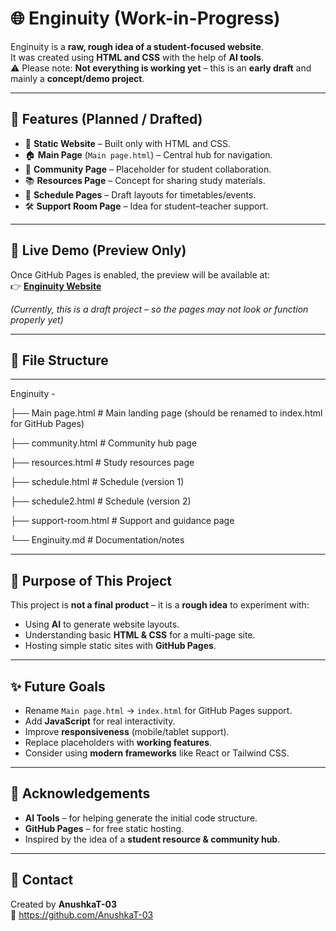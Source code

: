 # 🌐 Enginuity (Work-in-Progress)

Enginuity is a **raw, rough idea of a student-focused website**.  
It was created using **HTML and CSS** with the help of **AI tools**.  
⚠️ Please note: **Not everything is working yet** – this is an **early draft** and mainly a **concept/demo project**.

---

## 📌 Features (Planned / Drafted)

- 🎨 **Static Website** – Built only with HTML and CSS.  
- 🏠 **Main Page** (`Main page.html`) – Central hub for navigation.  
- 👥 **Community Page** – Placeholder for student collaboration.  
- 📚 **Resources Page** – Concept for sharing study materials.  
- 📅 **Schedule Pages** – Draft layouts for timetables/events.  
- 🛠 **Support Room Page** – Idea for student–teacher support.  

---

## 🚀 Live Demo (Preview Only)

Once GitHub Pages is enabled, the preview will be available at:  
👉 **[Enginuity Website](https://anushkat-03.github.io/Enginuity/)**  

*(Currently, this is a draft project – so the pages may not look or function properly yet)*  

---

## 📂 File Structure

---
Enginuity - 


├── Main page.html        # Main landing page (should be renamed to index.html for GitHub Pages)

├── community.html        # Community hub page

├── resources.html        # Study resources page

├── schedule.html         # Schedule (version 1)

├── schedule2.html        # Schedule (version 2)

├── support-room.html     # Support and guidance page

└── Enginuity.md          # Documentation/notes




---

## 🎯 Purpose of This Project

This project is **not a final product** – it is a **rough idea** to experiment with:
- Using **AI** to generate website layouts.  
- Understanding basic **HTML & CSS** for a multi-page site.  
- Hosting simple static sites with **GitHub Pages**.  

---

## ✨ Future Goals

- Rename `Main page.html` → `index.html` for GitHub Pages support.  
- Add **JavaScript** for real interactivity.  
- Improve **responsiveness** (mobile/tablet support).  
- Replace placeholders with **working features**.  
- Consider using **modern frameworks** like React or Tailwind CSS.  

---

## 🙌 Acknowledgements

- **AI Tools** – for helping generate the initial code structure.  
- **GitHub Pages** – for free static hosting.  
- Inspired by the idea of a **student resource & community hub**.  

---

## 📧 Contact

Created by **AnushkaT-03**  
🔗 https://github.com/AnushkaT-03



